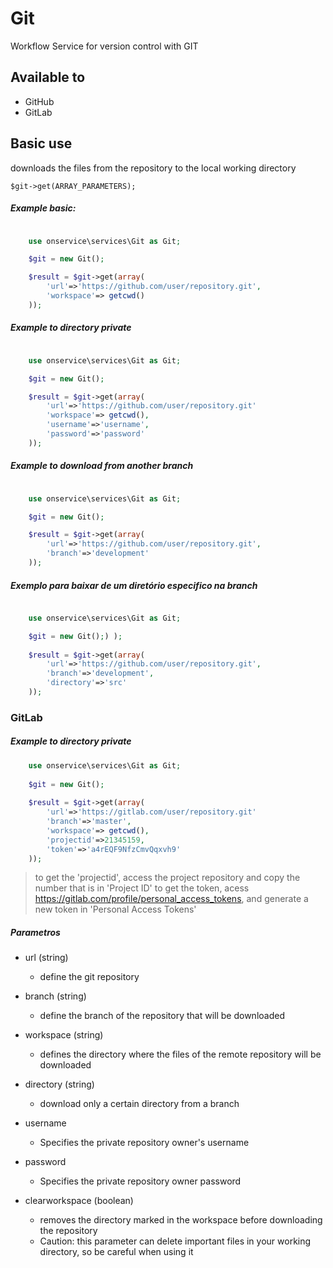 # Git
Workflow Service for version control with GIT

## Available to

- GitHub
- GitLab


## Basic use
downloads the files from the repository to the local working directory

	$git->get(ARRAY_PARAMETERS);



##### Example basic:
```php

	use onservice\services\Git as Git;

	$git = new Git();

	$result = $git->get(array(
		'url'=>'https://github.com/user/repository.git',
		'workspace'=> getcwd()
	));
```

##### Example to directory private

```php

	use onservice\services\Git as Git;

	$git = new Git();

	$result = $git->get(array(
		'url'=>'https://github.com/user/repository.git'
		'workspace'=> getcwd(),
		'username'=>'username',
		'password'=>'password'
	));
```

##### Example to download from another branch

```php

	use onservice\services\Git as Git;

	$git = new Git();

	$result = $git->get(array(
		'url'=>'https://github.com/user/repository.git',
		'branch'=>'development'
	));
```

##### Exemplo para baixar de um diretório especifico na branch

```php

	use onservice\services\Git as Git;

	$git = new Git();) );
	
	$result = $git->get(array(
		'url'=>'https://github.com/user/repository.git',
		'branch'=>'development',
		'directory'=>'src'
	));
```


### GitLab

##### Example to directory private

```php
	use onservice\services\Git as Git;
	
	$git = new Git();
	
	$result = $git->get(array(
		'url'=>'https://gitlab.com/user/repository.git'
		'branch'=>'master',
		'workspace'=> getcwd(),
		'projectid'=>21345159,
		'token'=>'a4rEQF9NfzCmvQqxvh9'
	));
```

>  to get the 'projectid', access the project repository and copy the number that is in 'Project ID'
> to get the token, acess https://gitlab.com/profile/personal_access_tokens, and generate a new token in 'Personal Access Tokens'
	
	
##### Parametros

- url (string)
	- define the git repository

- branch (string)
	- define the branch of the repository that will be downloaded

- workspace (string)
	- defines the directory where the files of the remote repository will be downloaded

- directory (string)
	- download only a certain directory from a branch

- username
	- Specifies the private repository owner's username

- password
	- Specifies the private repository owner password

- clearworkspace (boolean)
	- removes the directory marked in the workspace before downloading the repository
	- Caution: this parameter can delete important files in your working directory, so be careful when using it

